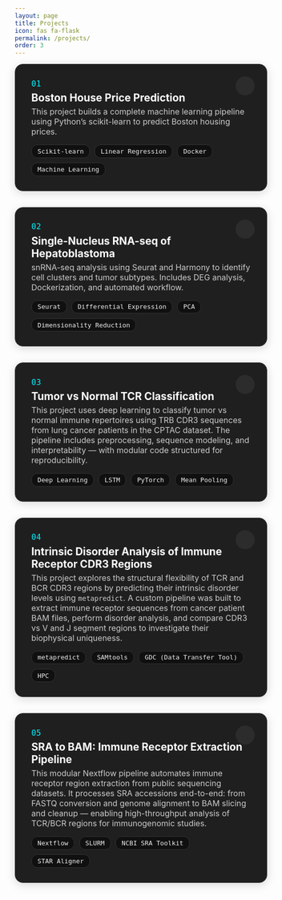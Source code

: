 ```yaml
---
layout: page
title: Projects
icon: fas fa-flask
permalink: /projects/
order: 3
---
```


<style>
.project-card {
  position: relative;
  background: #1f1f1f;
  padding: 1.8rem 2rem;
  border-radius: 16px;
  box-shadow: 0 4px 18px rgba(0,0,0,0.15);
  margin-bottom: 2rem;
  transition: transform 0.3s ease;
  border: 1px solid #333;
}

.project-card:hover {
  transform: scale(1.01);
}

.project-number {
  font-family: monospace;
  font-size: 1rem;
  color: #00f2ff;
  margin-bottom: 0.4rem;
}

.project-title {
  font-weight: bold;
  font-size: 1.3rem;
  color: #fff;
  margin-bottom: 0.3rem;
}

.project-description {
  font-size: 1rem;
  color: #ccc;
  margin-bottom: 1rem;
}

.tech-stack {
  display: flex;
  flex-wrap: wrap;
  gap: 0.6rem;
}

.tech-badge {
  background: #101010;
  border: 1px solid #333;
  color: #eee;
  font-size: 0.8rem;
  padding: 0.3rem 0.7rem;
  border-radius: 12px;
  font-family: monospace;
}

.project-link-icon {
  position: absolute;
  top: 1.5rem;
  right: 1.5rem;
  background: #2c2c2c;
  border-radius: 50%;
  width: 38px;
  height: 38px;
  display: flex;
  align-items: center;
  justify-content: center;
  transition: background 0.2s ease;
}

.project-link-icon:hover {
  background: #00f2ff;
}

.project-link-icon i {
  color: white;
  font-size: 1rem;
}
</style>

<!-- Project Card 1 -->
<div class="project-card">
  <div class="project-number">01</div>
  <div class="project-title">Boston House Price Prediction</div>
  <div class="project-description">
    This project builds a complete machine learning pipeline using Python’s scikit-learn to predict Boston housing prices. 
  </div>
  <div class="tech-stack">
    <span class="tech-badge">Scikit-learn</span>
    <span class="tech-badge">Linear Regression</span>
    <span class="tech-badge">Docker</span>
    <span class="tech-badge">Machine Learning</span>
  </div>
  <a href="/learning-bioinformatics/projects/boston-house/" class="project-link-icon" title="Project Details">
    <i class="fas fa-arrow-up-right-from-square"></i>
  </a>
</div>

<!-- Project Card 2 -->
<div class="project-card">
  <div class="project-number">02</div>
  <div class="project-title">Single-Nucleus RNA-seq of Hepatoblastoma</div>
  <div class="project-description">
    snRNA-seq analysis using Seurat and Harmony to identify cell clusters and tumor subtypes. Includes DEG analysis, Dockerization, and automated workflow.
  </div>
  <div class="tech-stack">
    <span class="tech-badge">Seurat</span>
    <span class="tech-badge">Differential Expression</span>
    <span class="tech-badge">PCA</span>
    <span class="tech-badge">Dimensionality Reduction</span>
  </div>
  <a href="/learning-bioinformatics/projects/project-2/" class="project-link-icon" title="Project Details">
    <i class="fas fa-arrow-up-right-from-square"></i>
  </a>
</div>

<!-- Project Card 3 -->
<div class="project-card">
  <div class="project-number">03</div>
  <div class="project-title">Tumor vs Normal TCR Classification</div>
  <div class="project-description">
    This project uses deep learning to classify tumor vs normal immune repertoires using TRB CDR3 sequences from lung cancer patients in the CPTAC dataset. The pipeline includes preprocessing, sequence modeling, and interpretability — with modular code structured for reproducibility.
  </div>
  <div class="tech-stack">
    <span class="tech-badge">Deep Learning</span>
    <span class="tech-badge">LSTM</span>
    <span class="tech-badge">PyTorch</span>
    <span class="tech-badge">Mean Pooling</span>
  </div>
  <a href="/learning-bioinformatics/projects/project-3/" class="project-link-icon" title="Project Details">
    <i class="fas fa-arrow-up-right-from-square"></i>
  </a>
</div>

<!-- Project Card 4 -->
<div class="project-card">
  <div class="project-number">04</div>
  <div class="project-title">Intrinsic Disorder Analysis of Immune Receptor CDR3 Regions</div>
  <div class="project-description">
    This project explores the structural flexibility of TCR and BCR CDR3 regions by predicting their intrinsic disorder levels using <code>metapredict</code>. A custom pipeline was built to extract immune receptor sequences from cancer patient BAM files, perform disorder analysis, and compare CDR3 vs V and J segment regions to investigate their biophysical uniqueness.
  </div>
  <div class="tech-stack">
    <span class="tech-badge">metapredict</span>
    <span class="tech-badge">SAMtools</span>
    <span class="tech-badge">GDC (Data Transfer Tool)</span>
    <span class="tech-badge">HPC</span>
  </div>
  <a href="/learning-bioinformatics/projects/project-4/" class="project-link-icon" title="Project Details">
    <i class="fas fa-arrow-up-right-from-square"></i>
  </a>
</div>

<!-- Project Card 5 -->
<div class="project-card">
  <div class="project-number">05</div>
  <div class="project-title">SRA to BAM: Immune Receptor Extraction Pipeline</div>
  <div class="project-description">
    This modular Nextflow pipeline automates immune receptor region extraction from public sequencing datasets. It processes SRA accessions end-to-end: from FASTQ conversion and genome alignment to BAM slicing and cleanup — enabling high-throughput analysis of TCR/BCR regions for immunogenomic studies.
  </div>
  <div class="tech-stack">
    <span class="tech-badge">Nextflow</span>
    <span class="tech-badge">SLURM</span>
    <span class="tech-badge">NCBI SRA Toolkit</span>
    <span class="tech-badge">STAR Aligner</span>
  </div>
  <a href="/learning-bioinformatics/projects/project-4/" class="project-link-icon" title="Project Details">
    <i class="fas fa-arrow-up-right-from-square"></i>
  </a>
</div>
<!-- Add more cards -->
